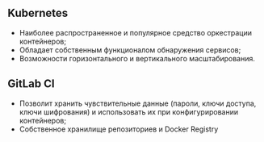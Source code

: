 ## Kubernetes 
- Наиболее распространенное и популярное средство оркестрации контейнеров;
- Обладает собственным функционалом обнаружения сервисов;
- Возможности горизонтального и вертикального масштабирования.

## GitLab CI
- Позволит хранить чувствительные данные (пароли, ключи доступа, ключи шифрования) и использовать их при конфигурировании контейнеров;
- Собственное хранилище репозиториев и Docker Registry
